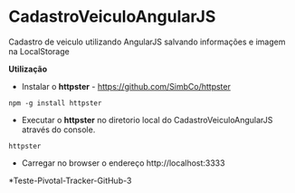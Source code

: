 ﻿CadastroVeiculoAngularJS
========================

Cadastro de veiculo utilizando AngularJS salvando informações e imagem na LocalStorage


**Utilização**

* Instalar o **httpster** - https://github.com/SimbCo/httpster
```console
npm -g install httpster
```

* Executar o **httpster** no diretorio local do CadastroVeiculoAngularJS através do console.
```console
httpster
```
* Carregar no browser o endereço http://localhost:3333


*Teste-Pivotal-Tracker-GitHub-3
